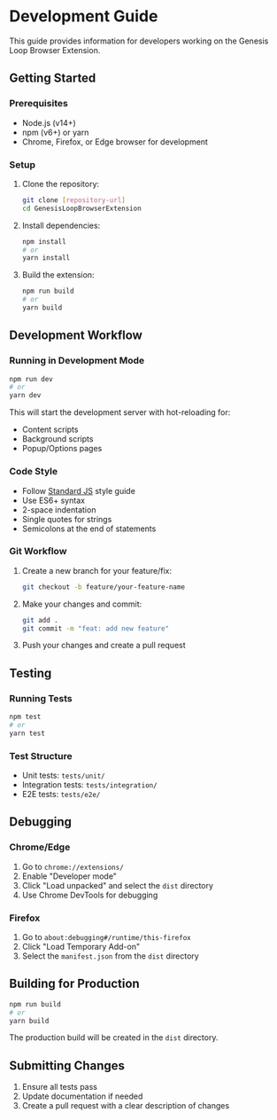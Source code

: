 # Development Guide

This guide provides information for developers working on the Genesis Loop Browser Extension.

## Getting Started

### Prerequisites
- Node.js (v14+)
- npm (v6+) or yarn
- Chrome, Firefox, or Edge browser for development

### Setup
1. Clone the repository:
   ```bash
   git clone [repository-url]
   cd GenesisLoopBrowserExtension
   ```

2. Install dependencies:
   ```bash
   npm install
   # or
   yarn install
   ```

3. Build the extension:
   ```bash
   npm run build
   # or
   yarn build
   ```

## Development Workflow

### Running in Development Mode
```bash
npm run dev
# or
yarn dev
```

This will start the development server with hot-reloading for:
- Content scripts
- Background scripts
- Popup/Options pages

### Code Style
- Follow [Standard JS](https://standardjs.com/) style guide
- Use ES6+ syntax
- 2-space indentation
- Single quotes for strings
- Semicolons at the end of statements

### Git Workflow
1. Create a new branch for your feature/fix:
   ```bash
   git checkout -b feature/your-feature-name
   ```

2. Make your changes and commit:
   ```bash
   git add .
   git commit -m "feat: add new feature"
   ```

3. Push your changes and create a pull request

## Testing

### Running Tests
```bash
npm test
# or
yarn test
```

### Test Structure
- Unit tests: `tests/unit/`
- Integration tests: `tests/integration/`
- E2E tests: `tests/e2e/`

## Debugging

### Chrome/Edge
1. Go to `chrome://extensions/`
2. Enable "Developer mode"
3. Click "Load unpacked" and select the `dist` directory
4. Use Chrome DevTools for debugging

### Firefox
1. Go to `about:debugging#/runtime/this-firefox`
2. Click "Load Temporary Add-on"
3. Select the `manifest.json` from the `dist` directory

## Building for Production
```bash
npm run build
# or
yarn build
```

The production build will be created in the `dist` directory.

## Submitting Changes
1. Ensure all tests pass
2. Update documentation if needed
3. Create a pull request with a clear description of changes
